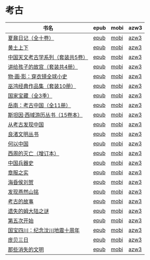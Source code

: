# 考古

| 书名 | epub | mobi | azw3 |
| --- | --- | --- | --- |
| [夏鼐日记（全十卷）](http://ct.dalanmei.com/f/31084289-771241102-c1a3d7) | [epub](http://ct.dalanmei.com/f/31084289-771241102-c1a3d7) | [mobi](http://ct.dalanmei.com/f/31084289-771229496-65105b) | [azw3](http://ct.dalanmei.com/f/31084289-771233188-a23e10) |
| [黄土上下](http://ct.dalanmei.com/f/31084289-771241224-ec1ea4) | [epub](http://ct.dalanmei.com/f/31084289-771241224-ec1ea4) | [mobi](http://ct.dalanmei.com/f/31084289-771229657-8be98b) | [azw3](http://ct.dalanmei.com/f/31084289-771233323-94ab3e) |
| [中国天文考古学系列（套装共5卷）](http://ct.dalanmei.com/f/31084289-771241282-17bd21) | [epub](http://ct.dalanmei.com/f/31084289-771241282-17bd21) | [mobi](http://ct.dalanmei.com/f/31084289-771229782-cd3248) | [azw3](http://ct.dalanmei.com/f/31084289-771233368-fe3a10) |
| [讲给孩子的故宫（套装共4册）](http://ct.dalanmei.com/f/31084289-596191800-8522f2) | [epub](http://ct.dalanmei.com/f/31084289-596191800-8522f2) | [mobi](http://ct.dalanmei.com/f/31084289-596191605-53e3b0) | [azw3](http://ct.dalanmei.com/f/31084289-596191650-90dd61) |
| [物·画·影：穿衣镜全球小史](http://ct.dalanmei.com/f/31084289-582393489-a1075c) | [epub](http://ct.dalanmei.com/f/31084289-582393489-a1075c) | [mobi](http://ct.dalanmei.com/f/31084289-582385797-b24033) | [azw3](http://ct.dalanmei.com/f/31084289-582389934-e790be) |
| [巫鸿经典作品集（套装10册）](http://ct.dalanmei.com/f/31084289-570291213-1f531e) | [epub](http://ct.dalanmei.com/f/31084289-570291213-1f531e) | [mobi](http://ct.dalanmei.com/f/31084289-570171180-2a7e96) | [azw3](http://ct.dalanmei.com/f/31084289-570360130-f59bf0) |
| [国家宝藏（全3季）](http://ct.dalanmei.com/f/31084289-570302284-e1971d) | [epub](http://ct.dalanmei.com/f/31084289-570302284-e1971d) | [mobi](http://ct.dalanmei.com/f/31084289-570175924-75f530) | [azw3](http://ct.dalanmei.com/f/31084289-570371657-18ef9a) |
| [岳南：考古中国（全11册）](None) | [epub](None) | [mobi](None) | [azw3](None) |
| [斯坦因·西域游历丛书（15卷本）](http://ct.dalanmei.com/f/31084289-572071665-ed4256) | [epub](http://ct.dalanmei.com/f/31084289-572071665-ed4256) | [mobi](http://ct.dalanmei.com/f/31084289-571730885-aea91d) | [azw3](http://ct.dalanmei.com/f/31084289-572088091-b67b4f) |
| [从考古发现中国](http://ct.dalanmei.com/f/31084289-572078645-812cb4) | [epub](http://ct.dalanmei.com/f/31084289-572078645-812cb4) | [mobi](http://ct.dalanmei.com/f/31084289-571730329-dcb773) | [azw3](http://ct.dalanmei.com/f/31084289-572095540-921bc8) |
| [良渚文明丛书](http://ct.dalanmei.com/f/31084289-572082778-d0072b) | [epub](http://ct.dalanmei.com/f/31084289-572082778-d0072b) | [mobi](http://ct.dalanmei.com/f/31084289-571729201-c029c2) | [azw3](http://ct.dalanmei.com/f/31084289-572111645-b35859) |
| [何以中国](http://ct.dalanmei.com/f/31084289-572113562-9b7d2e) | [epub](http://ct.dalanmei.com/f/31084289-572113562-9b7d2e) | [mobi](http://ct.dalanmei.com/f/31084289-571718527-b2bab1) | [azw3](http://ct.dalanmei.com/f/31084289-572120591-5dc8ec) |
| [西周的灭亡（增订本）](http://ct.dalanmei.com/f/31084289-572114050-9271fa) | [epub](http://ct.dalanmei.com/f/31084289-572114050-9271fa) | [mobi](http://ct.dalanmei.com/f/31084289-571714598-55ba0b) | [azw3](http://ct.dalanmei.com/f/31084289-572123737-4c997a) |
| [中国兵器史](http://ct.dalanmei.com/f/31084289-571796151-07291c) | [epub](http://ct.dalanmei.com/f/31084289-571796151-07291c) | [mobi](http://ct.dalanmei.com/f/31084289-571530978-2e7381) | [azw3](http://ct.dalanmei.com/f/31084289-572194528-805560) |
| [章服之实](http://ct.dalanmei.com/f/31084289-571800130-d7e647) | [epub](http://ct.dalanmei.com/f/31084289-571800130-d7e647) | [mobi](http://ct.dalanmei.com/f/31084289-571531930-518f68) | [azw3](http://ct.dalanmei.com/f/31084289-572195001-a24bf2) |
| [海昏侯刘贺](http://ct.dalanmei.com/f/31084289-571736423-28912e) | [epub](http://ct.dalanmei.com/f/31084289-571736423-28912e) | [mobi](http://ct.dalanmei.com/f/31084289-571606436-a438c7) | [azw3](http://ct.dalanmei.com/f/31084289-571914775-47df65) |
| [发现燕然山铭](http://ct.dalanmei.com/f/31084289-572130409-9d0fb5) | [epub](http://ct.dalanmei.com/f/31084289-572130409-9d0fb5) | [mobi](http://ct.dalanmei.com/f/31084289-571593691-eda379) | [azw3](http://ct.dalanmei.com/f/31084289-571986574-9e8d4d) |
| [考古的故事](http://ct.dalanmei.com/f/31084289-571804005-30d71b) | [epub](http://ct.dalanmei.com/f/31084289-571804005-30d71b) | [mobi](http://ct.dalanmei.com/f/31084289-571534129-40f00c) | [azw3](http://ct.dalanmei.com/f/31084289-571990713-3b8be5) |
| [遗失的姆大陆之谜](http://ct.dalanmei.com/f/31084289-571913197-3b9a61) | [epub](http://ct.dalanmei.com/f/31084289-571913197-3b9a61) | [mobi](http://ct.dalanmei.com/f/31084289-571556290-359266) | [azw3](http://ct.dalanmei.com/f/31084289-572073405-76759f) |
| [第五次开始](http://ct.dalanmei.com/f/31084289-571916226-18beec) | [epub](http://ct.dalanmei.com/f/31084289-571916226-18beec) | [mobi](http://ct.dalanmei.com/f/31084289-571557709-094b80) | [azw3](http://ct.dalanmei.com/f/31084289-572074724-15b3b8) |
| [国宝四川：纪念汶川地震十周年](http://ct.dalanmei.com/f/31084289-572010183-a42b4e) | [epub](http://ct.dalanmei.com/f/31084289-572010183-a42b4e) | [mobi](http://ct.dalanmei.com/f/31084289-571562811-e8ee0d) | [azw3](http://ct.dalanmei.com/f/31084289-571841459-b849c3) |
| [庞贝三日](None) | [epub](None) | [mobi](None) | [azw3](None) |
| [那些消失的文明](None) | [epub](None) | [mobi](None) | [azw3](None) |
